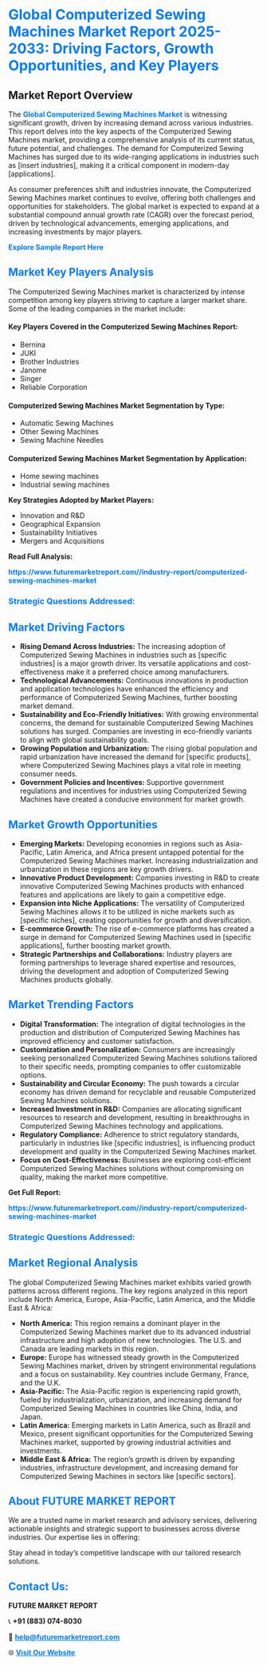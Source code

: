 <h1 style="color: #007BFF;">Global Computerized Sewing Machines Market Report 2025-2033: Driving Factors, Growth Opportunities, and Key Players</h1>

<section id="overview">
<h2>Market Report Overview</h2>
<p>The <a href="https://www.futuremarketreport.com//industry-report/computerized-sewing-machines-market" style="color: #007BFF; text-decoration: none;"><strong>Global Computerized Sewing Machines Market</strong></a> is witnessing significant growth, driven by increasing demand across various industries. This report delves into the key aspects of the Computerized Sewing Machines market, providing a comprehensive analysis of its current status, future potential, and challenges. The demand for Computerized Sewing Machines has surged due to its wide-ranging applications in industries such as [insert industries], making it a critical component in modern-day [applications].</p>
<p>As consumer preferences shift and industries innovate, the Computerized Sewing Machines market continues to evolve, offering both challenges and opportunities for stakeholders. The global market is expected to expand at a substantial compound annual growth rate (CAGR) over the forecast period, driven by technological advancements, emerging applications, and increasing investments by major players.</p>
</section>

<section id="overview">
<p><a href="https://www.futuremarketreport.com//request-sample/reportId=76633" style="color: #007BFF; text-decoration: none;"><strong>Explore Sample Report Here</strong></a></p>
</section>

<section id="key-players">
<h2 style="color: #007BFF;">Market Key Players Analysis</h2>
<p>The Computerized Sewing Machines market is characterized by intense competition among key players striving to capture a larger market share. Some of the leading companies in the market include:</p>
<h4>Key Players Covered in the Computerized Sewing Machines Report:</h4>
<ul><li>Bernina</li><li>JUKI</li><li>Brother Industries</li><li>Janome</li><li>Singer</li><li>Reliable Corporation</li></ul>
<h4>Computerized Sewing Machines Market Segmentation by Type:</h4>
<ul><li>Automatic Sewing Machines</li><li>Other Sewing Machines</li><li>Sewing Machine Needles</li></ul>

<h4>Computerized Sewing Machines Market Segmentation by Application:</h4>
<ul><li>Home sewing machines</li><li>Industrial sewing machines</li></ul>
<p><strong>Key Strategies Adopted by Market Players:</strong></p>
<ul>
<li>Innovation and R&D</li>
<li>Geographical Expansion</li>
<li>Sustainability Initiatives</li>
<li>Mergers and Acquisitions</li>
</ul>
</section>

<section>
<p><strong>Read Full Analysis: </strong></p><a href="https://www.futuremarketreport.com//industry-report/computerized-sewing-machines-market" style="color: #007BFF; text-decoration: none;"><strong>https://www.futuremarketreport.com//industry-report/computerized-sewing-machines-market</strong></a>
<h3 style="color: #007BFF;">Strategic Questions Addressed:</h3>
</section>

<section id="driving-factors">
<h2 style="color: #007BFF;">Market Driving Factors</h2>
<ul>
<li><strong>Rising Demand Across Industries:</strong> The increasing adoption of Computerized Sewing Machines in industries such as [specific industries] is a major growth driver. Its versatile applications and cost-effectiveness make it a preferred choice among manufacturers.</li>
<li><strong>Technological Advancements:</strong> Continuous innovations in production and application technologies have enhanced the efficiency and performance of Computerized Sewing Machines, further boosting market demand.</li>
<li><strong>Sustainability and Eco-Friendly Initiatives:</strong> With growing environmental concerns, the demand for sustainable Computerized Sewing Machines solutions has surged. Companies are investing in eco-friendly variants to align with global sustainability goals.</li>
<li><strong>Growing Population and Urbanization:</strong> The rising global population and rapid urbanization have increased the demand for [specific products], where Computerized Sewing Machines plays a vital role in meeting consumer needs.</li>
<li><strong>Government Policies and Incentives:</strong> Supportive government regulations and incentives for industries using Computerized Sewing Machines have created a conducive environment for market growth.</li>
</ul>
</section>

<section id="growth-opportunities">
<h2 style="color: #007BFF;">Market Growth Opportunities</h2>
<ul>
<li><strong>Emerging Markets:</strong> Developing economies in regions such as Asia-Pacific, Latin America, and Africa present untapped potential for the Computerized Sewing Machines market. Increasing industrialization and urbanization in these regions are key growth drivers.</li>
<li><strong>Innovative Product Development:</strong> Companies investing in R&D to create innovative Computerized Sewing Machines products with enhanced features and applications are likely to gain a competitive edge.</li>
<li><strong>Expansion into Niche Applications:</strong> The versatility of Computerized Sewing Machines allows it to be utilized in niche markets such as [specific niches], creating opportunities for growth and diversification.</li>
<li><strong>E-commerce Growth:</strong> The rise of e-commerce platforms has created a surge in demand for Computerized Sewing Machines used in [specific applications], further boosting market growth.</li>
<li><strong>Strategic Partnerships and Collaborations:</strong> Industry players are forming partnerships to leverage shared expertise and resources, driving the development and adoption of Computerized Sewing Machines products globally.</li>
</ul>
</section>

<section id="trending-factors">
<h2 style="color: #007BFF;">Market Trending Factors</h2>
<ul>
<li><strong>Digital Transformation:</strong> The integration of digital technologies in the production and distribution of Computerized Sewing Machines has improved efficiency and customer satisfaction.</li>
<li><strong>Customization and Personalization:</strong> Consumers are increasingly seeking personalized Computerized Sewing Machines solutions tailored to their specific needs, prompting companies to offer customizable options.</li>
<li><strong>Sustainability and Circular Economy:</strong> The push towards a circular economy has driven demand for recyclable and reusable Computerized Sewing Machines solutions.</li>
<li><strong>Increased Investment in R&D:</strong> Companies are allocating significant resources to research and development, resulting in breakthroughs in Computerized Sewing Machines technology and applications.</li>
<li><strong>Regulatory Compliance:</strong> Adherence to strict regulatory standards, particularly in industries like [specific industries], is influencing product development and quality in the Computerized Sewing Machines market.</li>
<li><strong>Focus on Cost-Effectiveness:</strong> Businesses are exploring cost-efficient Computerized Sewing Machines solutions without compromising on quality, making the market more competitive.</li>
</ul>
</section>

<section>
<p><strong>Get Full Report: </strong></p><a href="https://www.futuremarketreport.com//industry-report/computerized-sewing-machines-market" style="color: #007BFF; text-decoration: none;"><strong>https://www.futuremarketreport.com//industry-report/computerized-sewing-machines-market</strong></a>
<h3 style="color: #007BFF;">Strategic Questions Addressed:</h3>
</section>


<section id="regional-analysis">
<h2 style="color: #007BFF;">Market Regional Analysis</h2>
<p>The global Computerized Sewing Machines market exhibits varied growth patterns across different regions. The key regions analyzed in this report include North America, Europe, Asia-Pacific, Latin America, and the Middle East & Africa:</p>
<ul>
<li><strong>North America:</strong> This region remains a dominant player in the Computerized Sewing Machines market due to its advanced industrial infrastructure and high adoption of new technologies. The U.S. and Canada are leading markets in this region.</li>
<li><strong>Europe:</strong> Europe has witnessed steady growth in the Computerized Sewing Machines market, driven by stringent environmental regulations and a focus on sustainability. Key countries include Germany, France, and the U.K.</li>
<li><strong>Asia-Pacific:</strong> The Asia-Pacific region is experiencing rapid growth, fueled by industrialization, urbanization, and increasing demand for Computerized Sewing Machines in countries like China, India, and Japan.</li>
<li><strong>Latin America:</strong> Emerging markets in Latin America, such as Brazil and Mexico, present significant opportunities for the Computerized Sewing Machines market, supported by growing industrial activities and investments.</li>
<li><strong>Middle East & Africa:</strong> The region’s growth is driven by expanding industries, infrastructure development, and increasing demand for Computerized Sewing Machines in sectors like [specific sectors].</li>
</ul>
</section>

<footer>
<h2 style="color: #007BFF;">About FUTURE MARKET REPORT</h2>
<p>We are a trusted name in market research and advisory services, delivering actionable insights and strategic support to businesses across diverse industries. Our expertise lies in offering:</p>

<p>Stay ahead in today’s competitive landscape with our tailored research solutions.</p>

<h2 style="color: #007BFF;">Contact Us:</h2>
<p><strong>FUTURE MARKET REPORT</strong></p>
<p>📞 <strong>+91 (883) 074-8030</strong></p>
<p>📧 <strong><a href="mailto:help@futuremarketreport.com" style="color: #007BFF;">help@futuremarketreport.com</a></strong></p>
<p>🌐 <strong><a href="https://www.futuremarketreport.com/" style="color: #007BFF;">Visit Our Website</a></strong></p>
</footer>